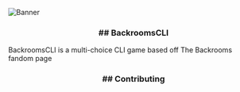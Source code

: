 ![Banner](https://user-images.githubusercontent.com/49075095/193104255-22dc5724-29b7-4b43-bd97-66e1d8910476.png)

### <div align="center">## BackroomsCLI
  BackroomsCLI is a multi-choice CLI game based off The Backrooms fandom page

  
  
### <div align="center">## Contributing
  
